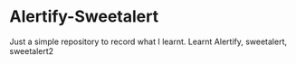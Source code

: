 # Alertify-Sweetalert

Just a simple repository to record what I learnt. Learnt Alertify, sweetalert, sweetalert2
